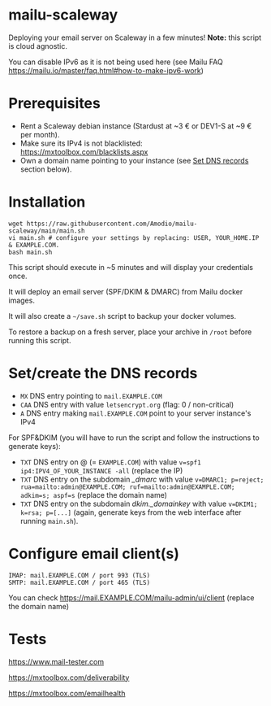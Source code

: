 # mailu-scaleway
Deploying your email server on Scaleway in a few minutes! **Note:** this script is cloud agnostic.

You can disable IPv6 as it is not being used here (see Mailu FAQ
https://mailu.io/master/faq.html#how-to-make-ipv6-work)

# Prerequisites
- Rent a Scaleway debian instance (Stardust at ~3 € or DEV1-S at ~9 € per month).
- Make sure its IPv4 is not blacklisted: https://mxtoolbox.com/blacklists.aspx
- Own a domain name pointing to your instance (see [Set DNS records](README.md#set-dns-records) section below).

# Installation
```
wget https://raw.githubusercontent.com/Amodio/mailu-scaleway/main/main.sh
vi main.sh # configure your settings by replacing: USER, YOUR_HOME.IP & EXAMPLE.COM.
bash main.sh
```

This script should execute in ~5 minutes and will display your credentials once.

It will deploy an email server (SPF/DKIM & DMARC) from Mailu docker images.


It will also create a `~/save.sh` script to backup your docker volumes.

To restore a backup on a fresh server, place your archive in `/root` before running this script.

# Set/create the DNS records
- `MX`  DNS entry pointing to `mail.EXAMPLE.COM`
- `CAA` DNS entry with value `letsencrypt.org` (flag: 0 / non-critical)
- `A`   DNS entry making `mail.EXAMPLE.COM` point to your server instance's IPv4

For SPF&DKIM (you will have to run the script and follow the instructions to generate keys):
- `TXT` DNS entry on @ (= `EXAMPLE.COM`) with value `v=spf1 ip4:IPV4_OF_YOUR_INSTANCE -all` (replace the IP)
- `TXT` DNS entry on the subdomain *_dmarc* with value `v=DMARC1; p=reject; rua=mailto:admin@EXAMPLE.COM; ruf=mailto:admin@EXAMPLE.COM; adkim=s; aspf=s` (replace the domain name)
- `TXT` DNS entry on the subdomain *dkim._domainkey* with value `v=DKIM1; k=rsa; p=[...]` (again, generate keys from the web interface after running `main.sh`).

# Configure email client(s)
```
IMAP: mail.EXAMPLE.COM / port 993 (TLS)
SMTP: mail.EXAMPLE.COM / port 465 (TLS)
```
You can check https://mail.EXAMPLE.COM/mailu-admin/ui/client (replace the domain name)

# Tests
https://www.mail-tester.com

https://mxtoolbox.com/deliverability

https://mxtoolbox.com/emailhealth
